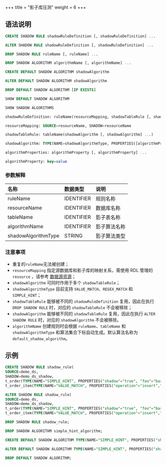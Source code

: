 +++
title = "影子库压测"
weight = 6
+++

## 语法说明

```sql
CREATE SHADOW RULE shadowRuleDefinition [, shadowRuleDefinition] ... 

ALTER SHADOW RULE shadowRuleDefinition [, shadowRuleDefinition] ... 

DROP SHADOW RULE ruleName [, ruleName] ...

DROP SHADOW ALGORITHM algorithmName [, algorithmName] ...

CREATE DEFAULT SHADOW ALGORITHM shadowAlgorithm

ALTER DEFAULT SHADOW ALGORITHM shadowAlgorithm

DROP DEFAULT SHADOW ALGORITHM [IF EXISTS]

SHOW DEFAULT SHADOW ALGORITHM

SHOW SHADOW ALGORITHMS

shadowRuleDefinition: ruleName(resourceMapping, shadowTableRule [, shadowTableRule] ...)

resourceMapping: SOURCE=resourceName, SHADOW=resourceName

shadowTableRule: tableName(shadowAlgorithm [, shadowAlgorithm] ...)

shadowAlgorithm: TYPE(NAME=shadowAlgorithmType, PROPERTIES([algorithmProperties] ...))

algorithmProperties: algorithmProperty [, algorithmProperty] ... 

algorithmProperty: key=value
```

### 参数解释

| 名称                  | 数据类型     | 说明         |
|:--------------------|:-------------|:------------|
| ruleName            | IDENTIFIER   | 规则名称      |
| resourceName        | IDENTIFIER   | 数据库名称    |
| tableName           | IDENTIFIER   | 影子表名称    |
| algorithmName       | IDENTIFIER   | 影子算法名称   |
| shadowAlgorithmType | STRING       | 影子算法类型   |

### 注意事项

- 重复的`ruleName`无法被创建；
- `resourceMapping` 指定源数据库和影子库的映射关系，需使用 RDL 管理的 `resource` ，请参考 [数据源资源](/cn/user-manual/shardingsphere-proxy/distsql/syntax/rdl/resource-definition/)；
- `shadowAlgorithm` 可同时作用于多个 `shadowTableRule`；
- `shadowAlgorithmType` 目前支持 `VALUE_MATCH`、`REGEX_MATCH` 和 `SIMPLE_HINT`；
- `shadowTableRule` 能够被不同的 `shadowRuleDefinition` 复用，因此在执行 `DROP SHADOW RULE` 时，对应的 `shadowTableRule` 不会被移除；
- `shadowAlgorithm` 能够被不同的 `shadowTableRule` 复用，因此在执行 `ALTER SHADOW RULE` 时，对应的 `shadowAlgorithm` 不会被移除。
- `algorithmName` 创建规则时会根据 `ruleName`、`tableName` 和 `shadowAlgorithmType` 和算法集合下标自动生成。默认算法名称为 `default_shadow_algorithm`。

## 示例

```sql
CREATE SHADOW RULE shadow_rule(
SOURCE=demo_ds,
SHADOW=demo_ds_shadow,
t_order(TYPE(NAME="SIMPLE_HINT", PROPERTIES("shadow"="true", "foo"="bar")),TYPE(NAME="REGEX_MATCH", PROPERTIES("operation"="insert","column"="user_id", "regex"='[1]'))), 
t_order_item(TYPE(NAME="VALUE_MATCH", PROPERTIES("operation"="insert","column"="user_id", "value"='1'))));

ALTER SHADOW RULE shadow_rule(
SOURCE=demo_ds,
SHADOW=demo_ds_shadow,
t_order(TYPE(NAME="SIMPLE_HINT", PROPERTIES("shadow"="true", "foo"="bar")),TYPE(NAME="REGEX_MATCH", PROPERTIES("operation"="insert","column"="user_id", "regex"='[1]'))), 
t_order_item(TYPE(NAME="VALUE_MATCH", PROPERTIES("operation"="insert","column"="user_id", "value"='1'))));

DROP SHADOW RULE shadow_rule;

DROP SHADOW ALGORITHM simple_hint_algorithm;

CREATE DEFAULT SHADOW ALGORITHM TYPE(NAME="SIMPLE_HINT", PROPERTIES("shadow"="true", "foo"="bar");

ALTER DEFAULT SHADOW ALGORITHM TYPE(NAME="SIMPLE_HINT", PROPERTIES("shadow"="false", "foo"="bar");

DROP DEFAULT SHADOW ALGORITHM;
```
